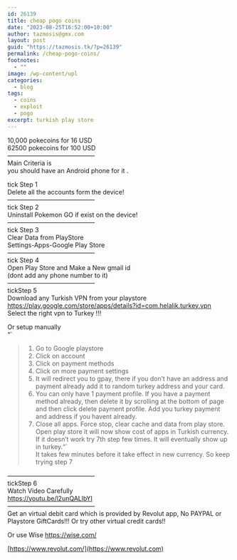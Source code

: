 ```yaml
---
id: 26139
title: cheap pogo coins
date: "2023-08-25T16:52:00+10:00"
author: tazmosis@gmx.com
layout: post
guid: "https://tazmosis.tk/?p=26139"
permalink: /cheap-pogo-coins/
footnotes:
  - ""
image: /wp-content/upl
categories:
  - blog
tags:
  - coins
  - exploit
  - pogo
excerpt: turkish play store
---
```


10,000 pokecoins for 16 USD  
62500 pokecoins for 100 USD  
——————————————  
Main Criteria is  
you should have an Android phone for it .

tick Step 1  
Delete all the accounts form the device!  
——————————————  
tick Step 2  
Uninstall Pokemon GO if exist on the device!  
——————————————  
tick Step 3  
Clear Data from PlayStore  
Settings-Apps-Google Play Store  
——————————————  
tick Step 4  
Open Play Store and Make a New gmail id  
(dont add any phone number to it)  
——————————————  
tickStep 5  
Download any Turkish VPN from your playstore https://play.google.com/store/apps/details?id=com.helalik.turkey.vpn  
Select the right vpn to Turkey !!!

Or setup manually  
“`

> 1. Go to Google playstore
> 2. Click on account
> 3. Click on payment methods
> 4. Click on more payment settings
> 5. It will redirect you to gpay, there if you don’t have an address and payment already add it to random turkey address and your card.
> 6. You can only have 1 payment profile. If you have a payment method already, then delete it by scrolling at the bottom of page and then click delete payment profile. Add you turkey payment and address if you havent already.
> 7. Close all apps. Force stop, clear cache and data from play store. Open play store it will now show cost of apps in Turkish currency. If it doesn’t work try 7th step few times. It will eventually show up in turkey.“`  
>    It takes few minutes before it take effect in new currency. So keep trying step 7

——————————————  
tickStep 6  
Watch Video Carefully  
https://youtu.be/l2unQALlbYI  
——————————————  
Get an virtual debit card which is provided by Revolut app, No PAYPAL or Playstore GiftCards!!! Or try other virtual credit cards!!

Or use Wise https://wise.com/

[https://www.revolut.com/](https://www.revolut.com)
